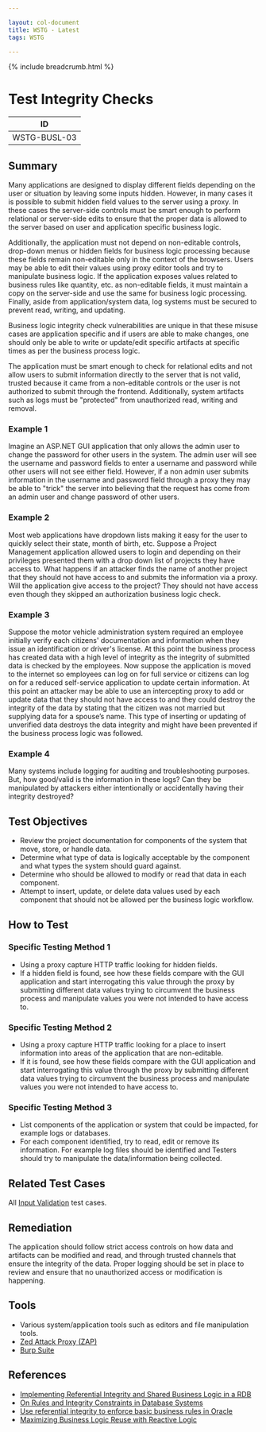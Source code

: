 ```yaml
---

layout: col-document
title: WSTG - Latest
tags: WSTG

---
```


{% include breadcrumb.html %}
# Test Integrity Checks

|ID          |
|------------|
|WSTG-BUSL-03|

## Summary

Many applications are designed to display different fields depending on the user or situation by leaving some inputs hidden. However, in many cases it is possible to submit hidden field values to the server using a proxy. In these cases the server-side controls must be smart enough to perform relational or server-side edits to ensure that the proper data is allowed to the server based on user and application specific business logic.

Additionally, the application must not depend on non-editable controls, drop-down menus or hidden fields for business logic processing because these fields remain non-editable only in the context of the browsers. Users may be able to edit their values using proxy editor tools and try to manipulate business logic. If the application exposes values related to business rules like quantity, etc. as non-editable fields, it must maintain a copy on the server-side and use the same for business logic processing. Finally, aside from application/system data, log systems must be secured to prevent read, writing, and updating.

Business logic integrity check vulnerabilities are unique in that these misuse cases are application specific and if users are able to make changes, one should only be able to write or update/edit specific artifacts at specific times as per the business process logic.

The application must be smart enough to check for relational edits and not allow users to submit information directly to the server that is not valid, trusted because it came from a non-editable controls or the user is not authorized to submit through the frontend. Additionally, system artifacts such as logs must be "protected" from unauthorized read, writing and removal.

### Example 1

Imagine an ASP.NET GUI application that only allows the admin user to change the password for other users in the system. The admin user will see the username and password fields to enter a username and password while other users will not see either field. However, if a non admin user submits information in the username and password field through a proxy they may be able to "trick" the server into believing that the request has come from an admin user and change password of other users.

### Example 2

Most web applications have dropdown lists making it easy for the user to quickly select their state, month of birth, etc. Suppose a Project Management application allowed users to login and depending on their privileges presented them with a drop down list of projects they have access to. What happens if an attacker finds the name of another project that they should not have access to and submits the information via a proxy. Will the application give access to the project? They should not have access even though they skipped an authorization business logic check.

### Example 3

Suppose the motor vehicle administration system required an employee initially verify each citizens' documentation and information when they issue an identification or driver's license. At this point the business process has created data with a high level of integrity as the integrity of submitted data is checked by the employees. Now suppose the application is moved to the internet so employees can log on for full service or citizens can log on for a reduced self-service application to update certain information. At this point an attacker may be able to use an intercepting proxy to add or update data that they should not have access to and they could destroy the integrity of the data by stating that the citizen was not married but supplying data for a spouse’s name. This type of inserting or updating of unverified data destroys the data integrity and might have been prevented if the business process logic was followed.

### Example 4

Many systems include logging for auditing and troubleshooting purposes. But, how good/valid is the information in these logs? Can they be manipulated by attackers either intentionally or accidentally having their integrity destroyed?

## Test Objectives

- Review the project documentation for components of the system that move, store, or handle data.
- Determine what type of data is logically acceptable by the component and what types the system should guard against.
- Determine who should be allowed to modify or read that data in each component.
- Attempt to insert, update, or delete data values used by each component that should not be allowed per the business logic workflow.

## How to Test

### Specific Testing Method 1

- Using a proxy capture HTTP traffic looking for hidden fields.
- If a hidden field is found, see how these fields compare with the GUI application and start interrogating this value through the proxy by submitting different data values trying to circumvent the business process and manipulate values you were not intended to have access to.

### Specific Testing Method 2

- Using a proxy capture HTTP traffic looking for a place to insert information into areas of the application that are non-editable.
- If it is found, see how these fields compare with the GUI application and start interrogating this value through the proxy by submitting different data values trying to circumvent the business process and manipulate values you were not intended to have access to.

### Specific Testing Method 3

- List components of the application or system that could be impacted, for example logs or databases.
- For each component identified, try to read, edit or remove its information. For example log files should be identified and Testers should try to manipulate the data/information being collected.

## Related Test Cases

All [Input Validation](../07-Input_Validation_Testing/README.md) test cases.

## Remediation

The application should follow strict access controls on how data and artifacts can be modified and read, and through trusted channels that ensure the integrity of the data. Proper logging should be set in place to review and ensure that no unauthorized access or modification is happening.

## Tools

- Various system/application tools such as editors and file manipulation tools.
- [Zed Attack Proxy (ZAP)](https://www.zaproxy.org)
- [Burp Suite](https://portswigger.net/burp)

## References

- [Implementing Referential Integrity and Shared Business Logic in a RDB](http://www.agiledata.org/essays/referentialIntegrity.html)
- [On Rules and Integrity Constraints in Database Systems](https://www.comp.nus.edu.sg/~lingtw/papers/IST92.teopk.pdf)
- [Use referential integrity to enforce basic business rules in Oracle](https://www.techrepublic.com/article/use-referential-integrity-to-enforce-basic-business-rules-in-oracle/)
- [Maximizing Business Logic Reuse with Reactive Logic](https://dzone.com/articles/maximizing-business-logic)
